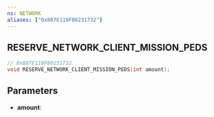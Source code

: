 ```yaml
---
ns: NETWORK
aliases: ["0x807E119F80231732"]
---
```

## RESERVE_NETWORK_CLIENT_MISSION_PEDS

```c
// 0x807E119F80231732
void RESERVE_NETWORK_CLIENT_MISSION_PEDS(int amount);
```

## Parameters
* **amount**:
